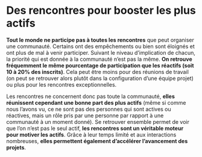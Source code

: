 # Des rencontres pour booster les plus actifs

**Tout le monde ne participe pas à toutes les rencontres** que peut organiser une communauté. Certains ont des empêchements ou bien sont éloignés et ont plus de mal à venir participer. Suivant le niveau d’implication de chacun, la priorité qui est donnée à la communauté n’est pas la même. **On retrouve fréquemment le même pourcentage de participation que les réactifs (soit 10 à 20% des inscrits)**. Cela peut être moins pour des réunions de travail (on peut se retrouver alors plutôt dans la configuration d’une équipe projet) ou plus pour les rencontres exceptionnelles.

Les rencontres ne concernent donc pas toute la communauté, **elles réunissent cependant une bonne part des plus actifs** (même si comme nous l’avons vu, ce ne sont pas des personnes qui sont actives ou réactives, mais un rôle pris par une personne par rapport à une communauté à un moment donné). Se retrouver ensemble permet de voir que l’on n’est pas le seul actif, **les rencontres sont un véritable moteur pour motiver les actifs**. Grâce à leur temps limité et aux interactions nombreuses, **elles permettent également d’accélérer l’avancement des projets**.
